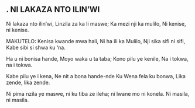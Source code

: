 ## . NI LAKAZA NTO ILIN’WI

Ni lakaza nto ilin’wi,
Linzila za ka li maswe;
Ka mezi nji ka mulilo,
Ni kenise, ni kenise.

MAKUTELO:
Kenisa kwande mwa hali,
Ni ha ili ka Mulilo,
Nji sika sifi ni sifi,
Kabe sibi si shwa ku ‘na.


Ha u ni bonisa hande,
Moyo waka u ta taba;
Kono pilu ye kenile,
Na i tokwa, na i tokwa.


Kabe pilu ye i kena,
Ne nit a bona hande-nde
Ku Wena fela ku bonwa,
Lika zende, lika zende.


Ni pima nzila ye maswe,
ni ku tiba ze ileha;
ni lwane mo ni konela.
Ni masila, ni masila.

